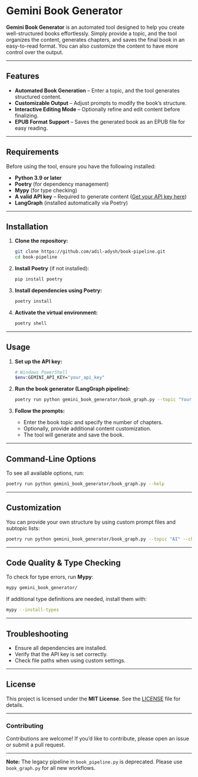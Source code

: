 # Gemini Book Generator  

**Gemini Book Generator** is an automated tool designed to help you create well-structured books effortlessly. Simply provide a topic, and the tool organizes the content, generates chapters, and saves the final book in an easy-to-read format. You can also customize the content to have more control over the output.  

---

## Features  

- **Automated Book Generation** – Enter a topic, and the tool generates structured content.  
- **Customizable Output** – Adjust prompts to modify the book’s structure.  
- **Interactive Editing Mode** – Optionally refine and edit content before finalizing.  
- **EPUB Format Support** – Saves the generated book as an EPUB file for easy reading.  

---

## Requirements  

Before using the tool, ensure you have the following installed:  

- **Python 3.9 or later**  
- **Poetry** (for dependency management)  
- **Mypy** (for type checking)  
- **A valid API key** – Required to generate content ([Get your API key here](https://aistudio.google.com/app/apikey))  
- **LangGraph** (installed automatically via Poetry)  

---

## Installation  

1. **Clone the repository:**  

   ```bash
   git clone https://github.com/adil-adysh/book-pipeline.git
   cd book-pipeline
   ```  

2. **Install Poetry** (if not installed):  

   ```bash
   pip install poetry
   ```  

3. **Install dependencies using Poetry:**  

   ```bash
   poetry install
   ```  

4. **Activate the virtual environment:**  

   ```bash
   poetry shell
   ```  

---

## Usage  

1. **Set up the API key:**  

   ```bash
   # Windows PowerShell
   $env:GEMINI_API_KEY="your_api_key"
   ```  

2. **Run the book generator (LangGraph pipeline):**  

   ```bash
   poetry run python gemini_book_generator/book_graph.py --topic "Your Topic" --chapter-count 5 --output-dir "output" --chapter-prompt-file gemini_book_generator/prompts/chapter_prompt.txt --toc-prompt-file gemini_book_generator/prompts/toc_prompt.txt
   ```  

3. **Follow the prompts:**  
   - Enter the book topic and specify the number of chapters.  
   - Optionally, provide additional content customization.  
   - The tool will generate and save the book.  

---

## Command-Line Options  

To see all available options, run:  

```bash
poetry run python gemini_book_generator/book_graph.py --help
```  

---

## Customization  

You can provide your own structure by using custom prompt files and subtopic lists:  

```bash
poetry run python gemini_book_generator/book_graph.py --topic "AI" --chapter-count 5 --output-dir "output" --chapter-prompt-file path/to/chapter_prompt.txt --toc-prompt-file path/to/toc_prompt.txt --subtopics "subtopic1,subtopic2"
```  

---

## Code Quality & Type Checking  

To check for type errors, run **Mypy**:  

```bash
mypy gemini_book_generator/
```  

If additional type definitions are needed, install them with:  

```bash
mypy --install-types
```  

---

## Troubleshooting  

- Ensure all dependencies are installed.  
- Verify that the API key is set correctly.  
- Check file paths when using custom settings.  

---

## License  

This project is licensed under the **MIT License**. See the [LICENSE](./LICENSE) file for details.  

---

### Contributing  

Contributions are welcome! If you’d like to contribute, please open an issue or submit a pull request.  

---

**Note:** The legacy pipeline in `book_pipeline.py` is deprecated. Please use `book_graph.py` for all new workflows.
